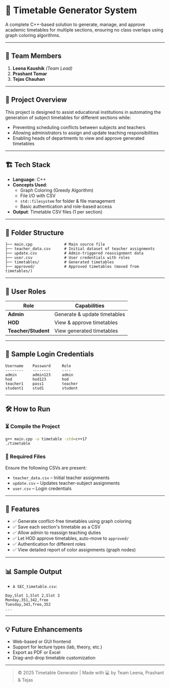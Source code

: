 # 📅 Timetable Generator System

A complete C++-based solution to generate, manage, and approve academic timetables for multiple sections, ensuring no class overlaps using graph coloring algorithms.

---

## 👥 Team Members

1. **Leena Kaushik** *(Team Lead)*
2. **Prashant Tomar**
3. **Tejas Chauhan**

---

## 🧠 Project Overview

This project is designed to assist educational institutions in automating the generation of subject timetables for different sections while:
- Preventing scheduling conflicts between subjects and teachers
- Allowing administrators to assign and update teaching responsibilities
- Enabling heads of departments to view and approve generated timetables

---

## 🏗️ Tech Stack

- **Language**: C++
- **Concepts Used**:
  - Graph Coloring (Greedy Algorithm)
  - File I/O with CSV
  - `std::filesystem` for folder & file management
  - Basic authentication and role-based access
- **Output**: Timetable CSV files (1 per section)

---

## 📁 Folder Structure

```
├── main.cpp              # Main source file
├── teacher_data.csv      # Initial dataset of teacher assignments
├── update.csv            # Admin-triggered reassignment data
├── user.csv              # User credentials with roles
├── timetables/           # Generated timetables
├── approved/             # Approved timetables (moved from timetables/)
```

---

## 🔑 User Roles

| Role    | Capabilities |
|---------|--------------|
| **Admin** | Generate & update timetables |
| **HOD**   | View & approve timetables |
| **Teacher/Student** | View generated timetables |

---

## 🔐 Sample Login Credentials

```
Username    Password     Role
--------    --------     ----
admin       admin123     admin
hod         hod123       hod
teacher1    pass1        teacher
student1    stud1        student
```

---

## 🛠️ How to Run

### ⏳ Compile the Project
```bash
g++ main.cpp -o timetable -std=c++17
./timetable
```

### 🧾 Required Files

Ensure the following CSVs are present:
- `teacher_data.csv` – Initial teacher assignments
- `update.csv` – Updates teacher-subject assignments
- `user.csv` – Login credentials

---

## 📌 Features

- ✅ Generate conflict-free timetables using graph coloring
- ✅ Save each section's timetable as a CSV
- ✅ Allow admin to reassign teaching duties
- ✅ Let HOD approve timetables, auto-move to `approved/`
- ✅ Authentication for different roles
- ✅ View detailed report of color assignments (graph nodes)

---

## 📊 Sample Output

- `A SEC_timetable.csv`:
```
Day,Slot 1,Slot 2,Slot 3
Monday,351,342,free
Tuesday,343,free,352
...
```

---

## 💡 Future Enhancements

- Web-based or GUI frontend
- Support for lecture types (lab, theory, etc.)
- Export as PDF or Excel
- Drag-and-drop timetable customization

---

> © 2025 Timetable Generator | Made with 💻 by Team Leena, Prashant & Tejas
